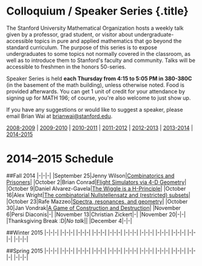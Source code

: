 # Colloquium / Speaker Series {.title}

The Stanford University Mathematical Organization hosts a weekly talk given by
a professor, grad student, or visitor about undergraduate-accessible topics in
pure and applied mathematics that go beyond the standard curriculum. The
purpose of this series is to expose undergraduates to some topics not normally
covered in the classroom, as well as to introduce them to Stanford's faculty
and community. Talks will be accessible to freshmen in the honors 50-series.

Speaker Series is held **each Thursday from 4:15 to 5:05 PM in 380-380C**
(in the basement of the math building), unless otherwise noted. Food is
provided afterwards. You can get 1 unit of credit for your attendance by
signing up for MATH 196; of course, you're also welcome to just show up.

If you have any suggestions or would like to suggest a speaker, please email
Brian Wai at brianwai@stanford.edu.

[2008-2009](/old/speakers/2009) | [2009-2010](/old/speakers/2010) | [2010-2011](/old/speakers/2011) | [2011-2012](/old/speakers/2012) | [2012-2013](/old/speakers/2013) | [2013-2014](_speakers_old.html) | [2014-2015](speakers.html)

# 2014&ndash;2015 Schedule

##Fall 2014
|-|-|-|
|September 25|Jenny Wilson|[Combinatorics and Prisoners](/pdfs/speakers/Sept25.pdf)|
|October 2|Brian Conrad|[Flight Simulators via 4-D Geometry](/pdfs/speakers/Oct2.pdf)|
|October 9|Daniel Alvarez-Gavela|[The Wiggle is a H-Principle](/pdfs/speakers/Oct9.pdf)|
|October 16|Alex Wright|[The combinatorial Nullstellensatz and (restricted) subsets](/pdfs/speakers/Oct16.pdf)|
|October 23|Rafe Mazzeo|[Spectra, resonances, and geometry](/pdfs/speakers/Oct23.pdf)|
|October 30|Jan Vondrak|[A Game of Construction and Destruction](/pdfs/speakers/Oct30.pdf)|
|November 6|Persi Diaconis|-|
|November 13|Christian Zickert|-|
|November 20|-|-|
|Thanksgiving Break  :D|*No talk*||
|December 4|-|-|

##Winter 2015
|-|-|-|
|-|-|-|
|-|-|-|
|-|-|-|
|-|-|-|
|-|-|-|
|-|-|-|
|-|-|-|
|-|-|-|
|-|-|-|
|-|-|-|

##Spring 2015
|-|-|-|
|-|-|-|
|-|-|-|
|-|-|-|
|-|-|-|
|-|-|-|
|-|-|-|
|-|-|-|
|-|-|-|
|-|-|-|
|-|-|-|


